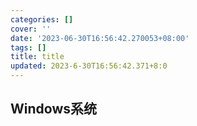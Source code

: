 ```yaml
---
categories: []
cover: ''
date: '2023-06-30T16:56:42.270053+08:00'
tags: []
title: title
updated: 2023-6-30T16:56:42.371+8:0
---
```

## Windows系统
